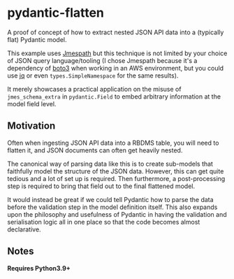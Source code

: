 # pydantic-flatten

A proof of concept of how to extract nested JSON API data into a (typically flat) Pydantic model.

This example uses [Jmespath](https://jmespath.org/) but this technique is not limited by your choice of JSON query language/tooling (I chose Jmespath because it's a dependency of [boto3](https://boto3.amazonaws.com/v1/documentation/api/latest/index.html) when working in an AWS environment, but you could use [jq](https://jqlang.github.io/jq/) or even `types.SimpleNamespace` for the same results).

It merely showcases a practical application on the misuse of `jmes_schema_extra` in `pydantic.Field` to embed arbitrary information at the model field level.

## Motivation

Often when ingesting JSON API data into a RBDMS table, you will need to flatten it, and JSON documents can often get heavily nested.

The canonical way of parsing data like this is to create sub-models that faithfully model the structure of the JSON data. However, this can get quite tedious and a lot of set up is required. Then furthermore, a post-processing step is required to bring that field out to the final flattened model.

It would instead be great if we could tell Pydantic how to parse the data before the validation step in the model definition itself. This also expands upon the philosophy and usefulness of Pydantic in having the validation and serialisation logic all in one place so that the code becomes almost declarative.

## Notes

**Requires Python3.9+**

